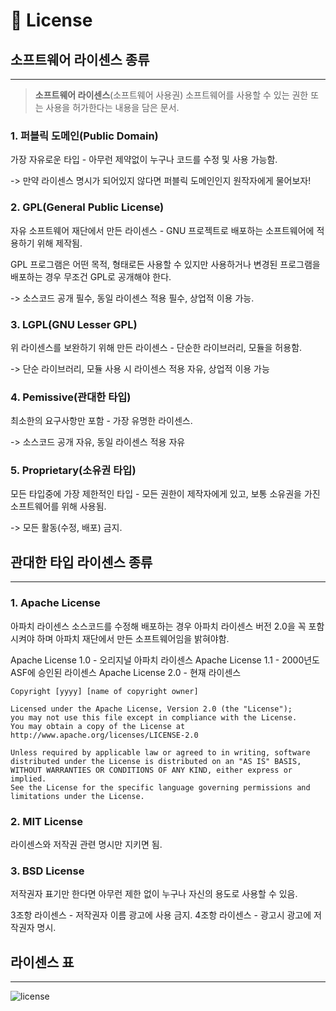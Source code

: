 # 🧷 License

## 소프트웨어 라이센스 종류

---

> **소프트웨어 라이센스**(소프트웨어 사용권)
> 소프트웨어를 사용할 수 있는 권한 또는 사용을 허가한다는 내용을 담은 문서.

### 1. 퍼블릭 도메인(Public Domain)

가장 자유로운 타입 - 아무런 제약없이 누구나 코드를 수정 및 사용 가능함.

-> 만약 라이센스 명시가 되어있지 않다면 퍼블릭 도메인인지 원작자에게 물어보자!

### 2. GPL(General Public License)

자유 소프트웨어 재단에서 만든 라이센스 - GNU 프로젝트로 배포하는 소프트웨어에 적용하기 위해 제작됨.

GPL 프로그램은 어떤 목적, 형태로든 사용할 수 있지만 사용하거나 변경된 프로그램을 배포하는 경우 무조건 GPL로 공개해야 한다.

-> 소스코드 공개 필수, 동일 라이센스 적용 필수, 상업적 이용 가능.

### 3. LGPL(GNU Lesser GPL)

위 라이센스를 보완하기 위해 만든 라이센스 - 단순한 라이브러리, 모듈을 허용함.

-> 단순 라이브러리, 모듈 사용 시 라이센스 적용 자유, 상업적 이용 가능

### 4. Pemissive(관대한 타입)

최소한의 요구사항만 포함 - 가장 유명한 라이센스.

-> 소스코드 공개 자유, 동일 라이센스 적용 자유

### 5. Proprietary(소유권 타입)

모든 타입중에 가장 제한적인 타입 - 모든 권한이 제작자에게 있고, 보통 소유권을 가진 소프트웨어를 위해 사용됨.

-> 모든 활동(수정, 배포) 금지.

## 관대한 타입 라이센스 종류

---

### 1. Apache License

아파치 라이센스 소스코드를 수정해 배포하는 경우 아파치 라이센스 버전 2.0을 꼭 포함시켜야 하며 아파치 재단에서 만든 소프트웨어임을 밝혀야함.

Apache License 1.0 - 오리지널 아파치 라이센스
Apache License 1.1 - 2000년도 ASF에 승인된 라이센스
Apache License 2.0 - 현재 라이센스

```
Copyright [yyyy] [name of copyright owner]

Licensed under the Apache License, Version 2.0 (the "License");
you may not use this file except in compliance with the License.
You may obtain a copy of the License at
http://www.apache.org/licenses/LICENSE-2.0

Unless required by applicable law or agreed to in writing, software
distributed under the License is distributed on an "AS IS" BASIS,
WITHOUT WARRANTIES OR CONDITIONS OF ANY KIND, either express or implied.
See the License for the specific language governing permissions and
limitations under the License.
```

### 2. MIT License

라이센스와 저작권 관련 명시만 지키면 됨.

### 3. BSD License

저작권자 표기만 한다면 아무런 제한 없이 누구나 자신의 용도로 사용할 수 있음.

3조항 라이센스 - 저작권자 이름 광고에 사용 금지.
4조항 라이센스 - 광고시 광고에 저작권자 명시.

## 라이센스 표

---

![license](https://miro.medium.com/v2/resize:fit:828/format:webp/1*F_6diRlOHWkOe433UhQm3w.png)
